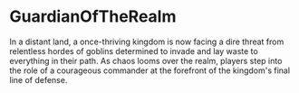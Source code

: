 # GuardianOfTheRealm
In a distant land, a once-thriving kingdom is now facing a dire threat from relentless hordes of goblins determined to invade and lay waste to everything in their path. As chaos looms over the realm, players step into the role of a courageous commander at the forefront of the kingdom's final line of defense.

